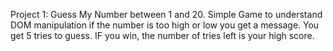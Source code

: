 Project 1: Guess My Number between 1 and 20.
Simple Game to understand DOM manipulation
if the number is too high or low you get a message.
You get 5 tries to guess. IF you win, the number of tries left is your high score.

